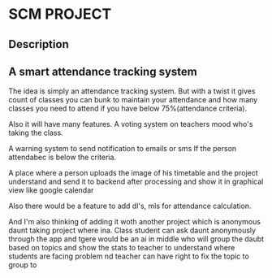 # SCM PROJECT
## Description
A smart attendance tracking system
---

The idea is simply an attendance tracking system. But with a twist it gives count of classes you can bunk to maintain your attendance and how many classes you need to attend if you have below 75%(attendance criteria).

Also it will have many features. A voting system on teachers mood who's taking the class. 

A warning system to send notification to emails or sms If the person attendabec is below the criteria.

A place where a person uploads the image of his timetable and the project understand and send it to backend after processing and show it in graphical view like google calendar 

Also there would be a feature to add dl's, mls for attendance calculation.

And I'm also thinking of adding it woth another project which is anonymous daunt taking project where ina. Class student can ask daunt anonymously through the app and tgere would be an ai in middle who will group the daubt based on topics and show the stats to teacher to understand where students are facing problem nd teacher can have right to fix the topic to group to
